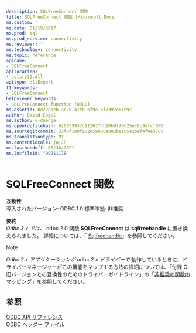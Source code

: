 ```yaml
---
description: SQLFreeConnect 関数
title: SQLFreeConnect 関数 |Microsoft Docs
ms.custom: ''
ms.date: 01/19/2017
ms.prod: sql
ms.prod_service: connectivity
ms.reviewer: ''
ms.technology: connectivity
ms.topic: reference
apiname:
- SQLFreeConnect
apilocation:
- sqlsrv32.dll
apitype: dllExport
f1_keywords:
- SQLFreeConnect
helpviewer_keywords:
- SQLFreeConnect function [ODBC]
ms.assetid: 0d22eaeb-3c75-47fb-af9a-6f7397e61b9c
author: David-Engel
ms.author: v-daenge
ms.openlocfilehash: 626035937c913677cb10b0f70d25ec6c9afcf806
ms.sourcegitcommit: 33f0f190f962059826e002be165a2bef4f9e350c
ms.translationtype: MT
ms.contentlocale: ja-JP
ms.lasthandoff: 01/30/2021
ms.locfileid: "99211178"
---
```

# <a name="sqlfreeconnect-function"></a>SQLFreeConnect 関数
**互換性**  
 導入されたバージョン: ODBC 1.0 標準準拠: 非推奨  
  
 **要約**  
 *Odbc 3.x では、* odbc 2.0 関数 **SQLFreeConnect** は **sqlfreehandle** に置き換えられました。 詳細については、「 [Sqlfreehandle](../../../odbc/reference/syntax/sqlfreehandle-function.md)」を参照してください。  
  
> [!NOTE]
>  *Odbc 2.x アプリケーションが* odbc *2.x ドライバーで* 動作しているときに、ドライバーマネージャーがこの機能をマップする方法の詳細については、「付録 G: 旧バージョンとの互換性のためのドライバーガイドライン」の「[非推奨の関数のマッピング](../../../odbc/reference/appendixes/mapping-deprecated-functions.md)」を参照してください。  
  
## <a name="see-also"></a>参照  
 [ODBC API リファレンス](../../../odbc/reference/syntax/odbc-api-reference.md)   
 [ODBC ヘッダー ファイル](../../../odbc/reference/install/odbc-header-files.md)
